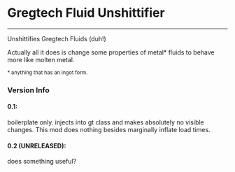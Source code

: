 # Gregtech Fluid Unshittifier
<hr>
Unshittifies Gregtech Fluids (duh!)

Actually all it does is change some properties of metal* fluids to behave more like molten metal.

<sup>* anything that has an ingot form.</sup>
### Version Info
#### 0.1:
boilerplate only. injects into gt class and makes absolutely no visible changes. This mod does nothing besides marginally inflate load times.
#### 0.2 (UNRELEASED):
does something useful?
